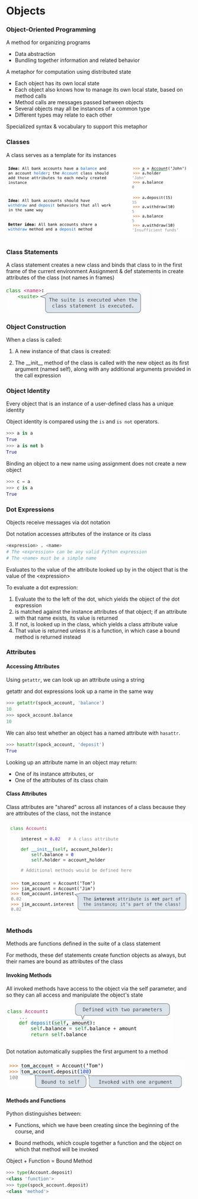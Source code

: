 # Objects

### Object-Oriented Programming

 A method for organizing programs

- Data abstraction 
- Bundling together information and related behavior 

A metaphor for computation using distributed state

- Each object has its own local state
- Each object also knows how to manage its own local state,  based on method calls
- Method calls are messages passed between objects
- Several objects may all be instances of a common type
- Different types may relate to each other

Specialized syntax & vocabulary to support this metaphor

### Classes

 A class serves as a template for its instances

<img src="images/image-20241211234424650.png" alt="image-20241211234424650" style="zoom:50%;" />

### Class Statements

A class statement creates a new class and binds that class to  in the first frame of  the current environment
Assignment & def statements in  create attributes of the class (not names in frames)

<img src="images/image-20241211234528957.png" alt="image-20241211234528957" style="zoom:50%;" />

### Object Construction

When a class is called: 

1. A new instance of that class is created:

2. The __init\_\_ method of the class is called with the new object as its first  argument (named self), along with any additional arguments provided in the  call expression

### Object Identity

Every object that is an instance of a user-defined class has a unique identity

Object identity is compared using the `is` and `is not` operators.

```python
>>> a is a
True
>>> a is not b
True
```

Binding an object to a new name using assignment does not create a new object

```python
>>> c = a 
>>> c is a 
True
```

### Dot Expressions

Objects receive messages via dot notation  

Dot notation accesses attributes of the instance or its class

```python
<expression> . <name>
# The <expression> can be any valid Python expression
# The <name> must be a simple name
```

Evaluates to the value of the attribute looked up by  in the object  that is the value of the <expression\>

To evaluate a dot expression:  

1. Evaluate the  to the left of the dot, which yields the object of  the dot expression  
2. is matched against the instance attributes of that object; if an  attribute with that name exists, its value is returned  
3. If not,  is looked up in the class, which yields a class attribute value  
4. That value is returned unless it is a function, in which case a bound method is  returned instead

### Attributes

#### Accessing Attributes

Using `getattr`, we can look up an attribute using a string

getattr and dot expressions look up a name in the same way

```python
>>> getattr(spock_account, 'balance')
10
>>> spock_account.balance
10
```

We can also test whether an object has a named attribute with `hasattr`.

```python
>>> hasattr(spock_account, 'deposit')
True
```

Looking up an attribute name in an object may return: 

- One of its instance attributes, or 
- One of the attributes of its class chain

#### Class Attributes

 Class attributes are "shared" across all instances of a class because they are attributes  of the class, not the instance

<img src="images/image-20241211235812206.png" alt="image-20241211235812206" style="zoom:50%;" />

### Methods

 Methods are functions defined in the suite of a class statement

For methods, these def statements create function objects as always, but their names are bound as attributes of the class

#### Invoking Methods

All invoked methods have access to the object via the self parameter, and so they can all  access and manipulate the object's state

<img src="images/image-20241211235245833.png" alt="image-20241211235245833" style="zoom:50%;" />

Dot notation automatically supplies the first argument to a method

<img src="images/image-20241211235312197.png" alt="image-20241211235312197" style="zoom:50%;" />

#### Methods and Functions

 Python distinguishes between:  

- Functions, which we have been creating since the beginning of the course, and   

- Bound methods, which couple together a function and the object on which that  method will be invoked

 Object  +  Function  =  Bound Method

```python
>>> type(Account.deposit)
<class 'function'>
>>> type(spock_account.deposit)
<class 'method'>
```

